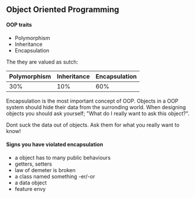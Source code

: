 
## Object Oriented Programming

#### OOP traits
 - Polymorphism
 - Inheritance
 - Encapsulation

The they are valued as sutch:

| Polymorphism | Inheritance | Encapsulation |
|--------------|--------------|---------------|
| 30%          | 10%          | 60%           |


Encapsulation is the most important concept of OOP. Objects in a OOP system should hide their data from the surronding world.
When designing objects you should ask yourself; "What do I really want to ask this object?".

Dont suck the data out of objects. Ask them for what you really want to know!


#### Signs you have violated encapsulation

 - a object has to many public behaviours
 - getters, setters
 - law of demeter is broken
 - a class named something -er/-or
 - a data object
 - feature envy

 

